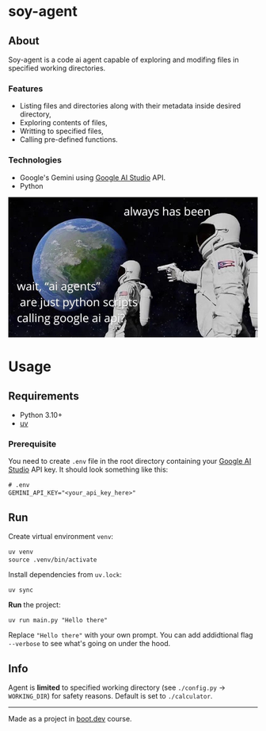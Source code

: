 # soy-agent

## About

Soy-agent is a code ai agent capable of exploring and modifing files in specified working directories.

### Features

- Listing files and directories along with their metadata inside desired directory,
- Exploring contents of files,
- Writting to specified files,
- Calling pre-defined functions.

### Technologies

- Google's Gemini using [Google AI Studio](https://aistudio.google.com) API.
- Python

<p align="center">
<img src="images/alwayshasbeen.jpg" alt="always-has-been-meme" style="height=300">
</p>

# Usage

## Requirements

- Python 3.10+
- [uv](https://github.com/astral-sh/uv)

### Prerequisite

You need to create `.env` file in the root directory 
containing your [Google AI Studio](https://aistudio.google.com) API key.
It should look something like this:
```
# .env
GEMINI_API_KEY="<your_api_key_here>"
```

## Run

Create virtual environment `venv`:
```
uv venv
source .venv/bin/activate
```

Install dependencies from `uv.lock`:
```
uv sync
```

**Run** the project:
```
uv run main.py "Hello there"
```

Replace `"Hello there"` with your own prompt.
You can add addidtional flag `--verbose` to see what's going on under the hood.

## Info

Agent is **limited** to specified working directory (see `./config.py` -> `WORKING_DIR`)
for safety reasons. Default is set to `./calculator`.

---

Made as a project in [boot.dev](https://www.boot.dev) course.
